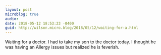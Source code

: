 ```yaml
---
layout: post
microblog: true
audio: 
date: 2018-05-12 18:53:23 -0400
guid: http://wilson.micro.blog/2018/05/12/waiting-for-a.html
---
```

Waiting for a doctor. I had to take my son to the doctor today. I thought he was having an Allergy issues but realized he is feverish. 
